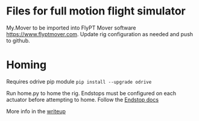 # Files for full motion flight simulator

My.Mover to be imported into FlyPT Mover software https://www.flyptmover.com. Update rig configuration as needed and push to github.

# Homing
Requires odrive pip module
`pip install --upgrade odrive`

Run home.py to home the rig. Endstops must be configured on each actuator before attempting to home. Follow the [Endstop docs](https://docs.odriverobotics.com/v/latest/endstops.html)

More info in the [writeup](https://docs.google.com/document/d/1fqDZfAa32tO2J5NZGfjb0ZbnK4ISqg17wzGTK2jIhwI/edit?usp=sharing)
